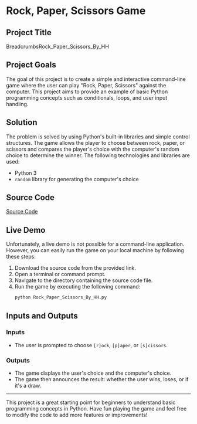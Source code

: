 # Rock, Paper, Scissors Game

## Project Title
BreadcrumbsRock_Paper_Scissors_By_HH

## Project Goals
The goal of this project is to create a simple and interactive command-line game where the user can play "Rock, Paper, Scissors" against the computer. This project aims to provide an example of basic Python programming concepts such as conditionals, loops, and user input handling.

## Solution
The problem is solved by using Python's built-in libraries and simple control structures. The game allows the player to choose between rock, paper, or scissors and compares the player's choice with the computer's random choice to determine the winner. The following technologies and libraries are used:

- Python 3
- `random` library for generating the computer's choice

## Source Code
[Source Code](Rock_Paper_Scissors_By_HH.py)

## Live Demo
Unfortunately, a live demo is not possible for a command-line application. However, you can easily run the game on your local machine by following these steps:

1. Download the source code from the provided link.
2. Open a terminal or command prompt.
3. Navigate to the directory containing the source code file.
4. Run the game by executing the following command:
    ```sh
    python Rock_Paper_Scissors_By_HH.py
    ```

## Inputs and Outputs
### Inputs
- The user is prompted to choose `[r]ock`, `[p]aper`, or `[s]cissors`.

### Outputs
- The game displays the user's choice and the computer's choice.
- The game then announces the result: whether the user wins, loses, or if it's a draw.

---

This project is a great starting point for beginners to understand basic programming concepts in Python. Have fun playing the game and feel free to modify the code to add more features or improvements!
